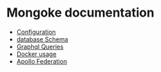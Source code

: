 # Mongoke documentation

- [Configuration](./configuration.md)
- [database Schema]()
- [Graphql Queries]()
- [Docker usage]()
- [Apollo Federation]()